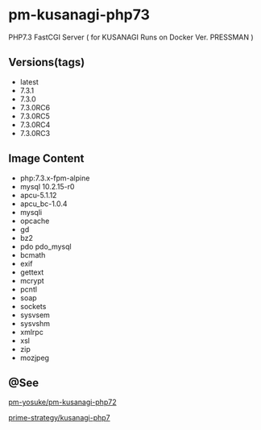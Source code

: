 # pm-kusanagi-php73
PHP7.3 FastCGI Server ( for KUSANAGI Runs on Docker Ver. PRESSMAN )

## Versions(tags)

- latest
- 7.3.1
- 7.3.0
- 7.3.0RC6
- 7.3.0RC5
- 7.3.0RC4
- 7.3.0RC3

## Image Content
- php:7.3.x-fpm-alpine
- mysql 10.2.15-r0
- apcu-5.1.12
- apcu_bc-1.0.4
- mysqli 
- opcache
- gd 
- bz2
- pdo pdo_mysql
- bcmath
- exif
- gettext
- mcrypt
- pcntl
- soap
- sockets
- sysvsem
- sysvshm
- xmlrpc
- xsl
- zip
- mozjpeg

## @See
[pm-yosuke/pm-kusanagi-php72](https://github.com/pm-yosuke/pm-kusanagi-php72)

[prime-strategy/kusanagi-php7](https://github.com/prime-strategy/kusanagi-php7)